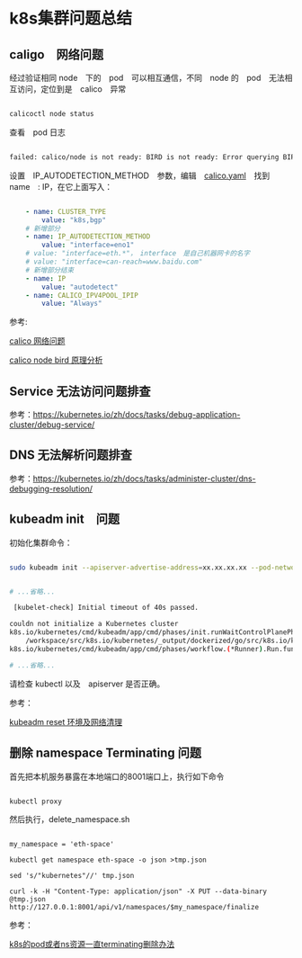 # k8s集群问题总结


## caligo　网络问题

经过验证相同 node　下的　pod　可以相互通信，不同　node 的　pod　无法相互访问，定位到是　calico　异常

```bash

calicoctl node status

```

查看　pod 日志

```bash

failed: calico/node is not ready: BIRD is not ready: Error querying BIRD: unable to connect to BIRDv4 socket: dial unix /var/run/calico/bird.ctl: connect: connection refused

```

设置　IP_AUTODETECTION_METHOD　参数，编辑　[calico.yaml](https://docs.projectcalico.org/v3.12/manifests/calico.yaml)　找到　name　: IP，在它上面写入：

```yaml

    - name: CLUSTER_TYPE
        value: "k8s,bgp"
    # 新增部分
    - name: IP_AUTODETECTION_METHOD
        value: "interface=eno1"
    # value: "interface=eth.*"，　interface　是自己机器网卡的名字
    # value: "interface=can-reach=www.baidu.com"
    # 新增部分结束
    - name: IP
        value: "autodetect"
    - name: CALICO_IPV4POOL_IPIP
        value: "Always"

```

参考:

[calico 网络问题](https://my.oschina.net/u/1431757/blog/3144782)

[calico node bird 原理分析](https://blog.csdn.net/zhonglinzhang/article/details/97626768)

## Service 无法访问问题排查

参考：https://kubernetes.io/zh/docs/tasks/debug-application-cluster/debug-service/

## DNS 无法解析问题排查

参考：https://kubernetes.io/zh/docs/tasks/administer-cluster/dns-debugging-resolution/

## kubeadm init　问题

初始化集群命令：

```bash

sudo kubeadm init --apiserver-advertise-address=xx.xx.xx.xx --pod-network-cidr=192.168.0.0/16  --ignore-preflight-errors=all  --v=5


# ...省略...

 [kubelet-check] Initial timeout of 40s passed.

couldn not initialize a Kubernetes cluster
k8s.io/kubernetes/cmd/kubeadm/app/cmd/phases/init.runWaitControlPlanePhase
	/workspace/src/k8s.io/kubernetes/_output/dockerized/go/src/k8s.io/kubernetes/cmd/kubeadm/app/cmd/phases/init/waitcontrolplane.go:114
k8s.io/kubernetes/cmd/kubeadm/app/cmd/phases/workflow.(*Runner).Run.func1

# ...省略...

```

请检查 kubectl 以及　apiserver 是否正确。

参考：

[kubeadm reset 环境及网络清理](https://www.ziji.work/kubernetes/kubeadm-reset-network-errors.html)

## 删除 namespace Terminating 问题

首先把本机服务暴露在本地端口的8001端口上，执行如下命令

```

kubectl proxy

```

然后执行，delete_namespace.sh

```shell

my_namespace = 'eth-space'

kubectl get namespace eth-space -o json >tmp.json

sed 's/"kubernetes"//' tmp.json

curl -k -H "Content-Type: application/json" -X PUT --data-binary @tmp.json http://127.0.0.1:8001/api/v1/namespaces/$my_namespace/finalize

```

参考：

[k8s的pod或者ns资源一直terminating删除办法](https://www.cnblogs.com/xiaoyaojinzhazhadehangcheng/p/12067283.html)







